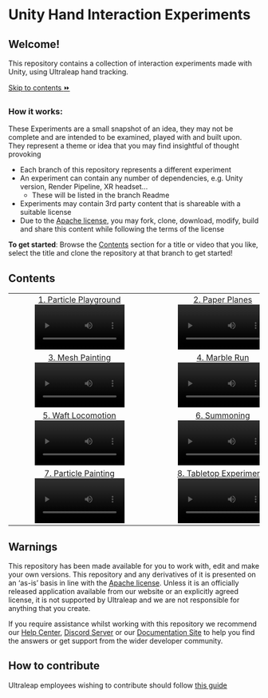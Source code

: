 <!--links-->
[apache]: http://www.apache.org/licenses/LICENSE-2.0 "Apache V2 License"
[contribute guide]: https://ultrahaptics.atlassian.net/wiki/spaces/~731335552/pages/3903455552/Unity+Hand+Interaction+Experiments+GitHub+Repo#Repo-%E2%80%98Rules%E2%80%99

<!--content-->
# Unity Hand Interaction Experiments

## Welcome!
This repository contains a collection of interaction experiments made with Unity, using Ultraleap hand tracking.

[Skip to contents :fast_forward:](https://github.com/ultraleap/Unity-Hand-Interaction-Experiments#contents)

### How it works:
These Experiments are a small snapshot of an idea, they may not be complete and are intended to be examined, played with and built upon. They represent a theme or idea that you may find insightful of thought provoking

* Each branch of this repository represents a different experiment
* An experiment can contain any number of dependencies, e.g. Unity version, Render Pipeline, XR headset...
  * These will be listed in the branch Readme
* Experiments may contain 3rd party content that is shareable with a suitable license
* Due to the [Apache license][apache], you may fork, clone, download, modify, build and share this content while following the terms of the license

**To get started**: Browse the [Contents](https://github.com/ultraleap/Unity-Hand-Interaction-Experiments#contents) section for a title or video that you like, select the title and clone the repository at that branch to get started!

## Contents

| | |
|:-------------------------:|:-------------------------:|
|[1. Particle Playground][1]<video src='https://user-images.githubusercontent.com/60962475/220971019-3284e669-4b79-4193-b247-b643fdfd550d.mp4' width='180'/> | [2. Paper Planes][2]<video src='https://user-images.githubusercontent.com/60962475/222448306-50dc6d55-f5b2-4f61-933d-168de00a4654.mp4' width='180'/>| 
[3. Mesh Painting][3]<video src='https://user-images.githubusercontent.com/60962475/222787378-19f85d97-687a-497b-85ef-4eccb932423e.mp4' width='180'/> | [4. Marble Run][4]<video src='https://user-images.githubusercontent.com/60962475/227709246-300ecdff-8032-4aec-8e23-045ee8c900cb.mp4' width='180'/>|
[5. Waft Locomotion][5]<video src='https://user-images.githubusercontent.com/17143693/234630075-8c6061c6-1044-479e-8a5d-122d4ee97e39.mp4' width='180'/> | [6. Summoning][6]<video src='https://github.com/ultraleap/Unity-Hand-Interaction-Experiments/assets/60962475/a308c46c-56d4-45f9-8356-63e22b29185c' width='180'/>|
[7. Particle Painting][7]<video src='https://github.com/ultraleap/Unity-Hand-Interaction-Experiments/assets/17143693/bf3da22b-448e-4570-8faf-f9383a1b337d' width='180'/> | [8. Tabletop Experiments][8]<video src='https://github.com/ultraleap/Unity-Hand-Interaction-Experiments/assets/6270995/fc0260b8-4844-473b-8c27-9faec1aadec6' width='180'/>|

[1]: <https://github.com/ultraleap/Unity-Hand-Interaction-Experiments/tree/Toys/Particle_Playground> "Particle Playground"
[2]: <https://github.com/ultraleap/Unity-Hand-Interaction-Experiments/tree/Toys/Paper_Planes> "Paper Planes"
[3]: <https://github.com/ultraleap/Unity-Hand-Interaction-Experiments/tree/Mesh_Painter> "Mesh Painting"
[4]: <https://github.com/ultraleap/Unity-Hand-Interaction-Experiments/tree/Toys/Marble_Run> "Marble Run"
[5]: <https://github.com/ultraleap/Unity-Hand-Interaction-Experiments/tree/WaftLocomotion> "Waft Locomotion"
[6]: <https://github.com/ultraleap/Unity-Hand-Interaction-Experiments/tree/Summoning> "Summoning"
[7]: <https://github.com/ultraleap/Unity-Hand-Interaction-Experiments/tree/Toys/Particle_Painting> "Particle Painting"
[8]: <https://github.com/ultraleap/Unity-Hand-Interaction-Experiments/tree/TabletopExperiments> "Tabletop Experiments"

## Warnings
This repository has been made available for you to work with, edit and make your own versions.
This repository and any derivatives of it is presented on an ‘as-is’ basis in line with the [Apache
license][apache]. Unless it is an officially released application available from our website or an explicitly
agreed license, it is not supported by Ultraleap and we are not responsible for anything that you
create.

If you require assistance whilst working with this repository we recommend our [Help Center](https://support.leapmotion.com/hc/en-us), [Discord Server](https://discord.gg/3VCndThqxS) or our [Documentation Site](https://docs.ultraleap.com/unity-api/) to help you find the answers or get support from the wider developer community.

## How to contribute
Ultraleap employees wishing to contribute should follow [this guide][contribute guide]
